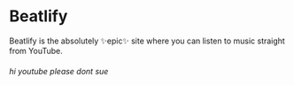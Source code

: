 # Beatlify

Beatlify is the absolutely ✨epic✨ site where you can listen to music straight from YouTube.

###### hi youtube please dont sue
